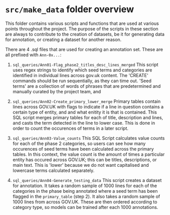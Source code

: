 # `src/make_data` folder overview

This folder contains various scripts and functions that are used at various points throughout the project. The purpose of the scripts in these section are always to contribute to the creation of datasets, be it for generating data for annotation, or creating a dataset for another reason.

There are 4 .sql files that are used for creating an annotation set. These are all prefixed with `Ann-0x...`:

1. `sql_queries/Ann01-Flag_phase2_titles_desc_lines_merged`
This script uses regex strings to identify which seed terms and categories are identified in individual lines across gov.uk content. The 'CREATE' commands should be run sequentially, as they can time out. 'Seed terms' are a collection of words of phrases that are predetermined and manually curated by the project team, and

2. `sql_queries/Ann02-Create_primary_lower_merge`
Primary tables contain lines across GOV.UK with flags to indicate if a line in question contains a certain type of entity, and and what enitity it is that is contained. This SQL script merges primary tables for each of title, description and lines, and casts the term detected in the line to lower case. This is done in order to count the occurences of terms in a later script.

3. `sql_queries/Ann03-Value_counts`
This SQL Script calculates value counts for each of the phase 2 categories, so users can see how many occurences of seed terms have been calculated across the primary tables. In this context, the value count is the amount of times a particular entity has occured across GOV.UK; this can be titles, descriptions, or main text. This is 'lower' because we do not want capitalised and lowercase terms calculated separately.

4. `sql_queries/Ann04-Generate_testing_data`
This script creates a dataset for annotation. It takes a random sample of 1000 lines for each of the categories in the phase being annotated where a seed term has been flagged in the `primary_table` (step 2). It also takes a random sample of 1000 lines from across GOV.UK. These are then ordered according to category type, so models can be trained after each 1000 annotations.
